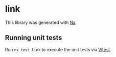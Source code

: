 # link

This library was generated with [Nx](https://nx.dev).

## Running unit tests

Run `nx test link` to execute the unit tests via [Vitest](https://vitest.dev/).
